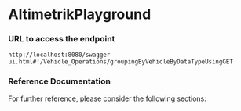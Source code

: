 # AltimetrikPlayground

### URL to access the endpoint
`http://localhost:8080/swagger-ui.html#!/Vehicle_Operations/groupingByVehicleByDataTypeUsingGET`

### Reference Documentation
For further reference, please consider the following sections:
